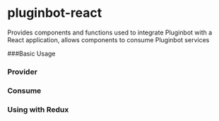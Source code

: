 # pluginbot-react
Provides components and functions used to integrate Pluginbot with a React application, allows components to consume Pluginbot services


###Basic Usage
### Provider
### Consume
### Using with Redux


####
